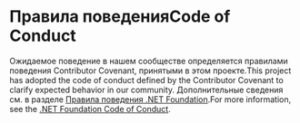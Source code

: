 # <a name="code-of-conduct"></a><span data-ttu-id="0a05d-101">Правила поведения</span><span class="sxs-lookup"><span data-stu-id="0a05d-101">Code of Conduct</span></span>

<span data-ttu-id="0a05d-102">Ожидаемое поведение в нашем сообществе определяется правилами поведения Contributor Covenant, принятыми в этом проекте.</span><span class="sxs-lookup"><span data-stu-id="0a05d-102">This project has adopted the code of conduct defined by the Contributor Covenant to clarify expected behavior in our community.</span></span>
<span data-ttu-id="0a05d-103">Дополнительные сведения см. в разделе [Правила поведения .NET Foundation](https://dotnetfoundation.org/code-of-conduct).</span><span class="sxs-lookup"><span data-stu-id="0a05d-103">For more information, see the [.NET Foundation Code of Conduct](https://dotnetfoundation.org/code-of-conduct).</span></span>
